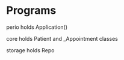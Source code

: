 # Programs

perio holds Application()

core holds Patient and _Appointment classes

storage holds Repo

